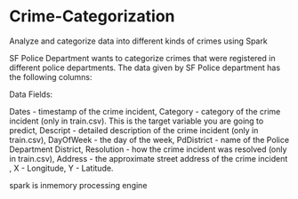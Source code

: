 # Crime-Categorization
Analyze and categorize data into different kinds of crimes using Spark

SF Police Department wants to categorize crimes that were registered in different police departments.  The data given by SF Police department has the following columns:


Data Fields:


Dates - timestamp of the crime incident,
Category - category of the crime incident (only in train.csv). This is the target variable you are going to predict,
Descript - detailed description of the crime incident (only in train.csv),
DayOfWeek - the day of the week,
PdDistrict - name of the Police Department District,
Resolution - how the crime incident was resolved (only in train.csv),
Address - the approximate street address of the crime incident ,
X - Longitude,
Y - Latitude.

spark is inmemory processing engine

